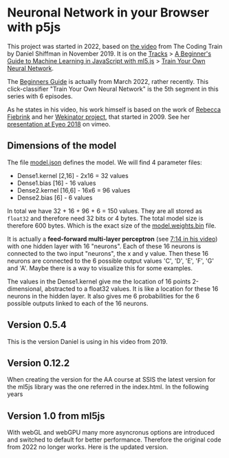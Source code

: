 # Neuronal Network in your Browser with p5js

This project was started in 2022, based on [the video](https://www.youtube.com/watch?v=8HEgeAbYphA) from The Coding Train by Daniel Shiffman in November 2019. It is on the [Tracks](https://thecodingtrain.com/tracks) > [A Beginner's Guide to Machine Learning in JavaScript with ml5.js](https://thecodingtrain.com/tracks/ml5js-beginners-guide) >
[Train Your Own Neural Network](https://thecodingtrain.com/tracks/ml5js-beginners-guide/ml5/6-train-your-own-neural-network/1-train-the-model
).

The [Beginners Guide](https://www.youtube.com/watch?v=26uABexmOX4) is actually from March 2022, rather recently. This click-classifier "Train Your Own Neural Network" is the 5th segment in this series with 6 episodes.

As he states in his video, his work himself is based on the work of [Rebecca Fiebrink](https://researchers.arts.ac.uk/1594-rebecca-fiebrink/) and her [Wekinator project](http://www.wekinator.org/), that started in 2009. See her [presentation at Eyeo 2018](https://vimeo.com/287094397) on vimeo.


## Dimensions of the model

The file [model.json](model.json) defines the model. We will find 4 parameter files:

- Dense1.kernel [2,16] - 2x16 = 32 values
- Dense1.bias [16] - 16 values
- Dense2.kernel [16,6] - 16x6 = 96 values
- Dense2.bias [6] - 6 values

In total we have 32 + 16 + 96 + 6 = 150 values. They are all stored as `float32` and therefore need 32 bits or 4 bytes. The total model size is therefore 600 bytes. Which is the exact size of the [model.weights.bin](model.weights.bin) file.

It is actually a **feed-forward multi-layer perceptron** (see [7:14 in his video](https://youtu.be/8HEgeAbYphA?si=s1Ab45R8Duv_2Gx5&t=434)) with one hidden layer with 16 "neurons". Each of these 16 neurons is connected to the two input "neurons", the x and y value. Then these 16 neurons are connected to the 6 possible output values 'C', 'D', 'E', 'F', 'G' and 'A'. Maybe there is a way to visualize this for some examples.

The values in the Dense1.kernel give me the location of 16 points 2-dimensional, abstracted to a float32 values. It is like a location for these 16 neurons in the hidden layer. It also gives me 6 probabilities for the 6 possible outputs linked to each of the 16 neurons.

## Version 0.5.4

This is the version Daniel is using in his video from 2019. 

## Version 0.12.2

When creating the version for the AA course at SSIS the latest version for the ml5js library was the one referred in the index.html. In the following years 

## Version 1.0 from ml5js

With webGL and webGPU many more asyncronus options are introduced and switched to default for better performance. Therefore the original code from 2022 no longer works. Here is the updated version.


